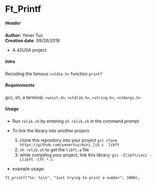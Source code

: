 # Ft_Printf  

##### Header

__Author:__ Yener Tuz  
__Creation date__: 09/26/2018  

* A 42USA project

##### Intro

Recoding the famous `<stdio.h>` function `printf`

##### Requirements

gcc, sh, a terminal, `<unist.d>`, `<stdlib.h>`, `<string.h>`, `<stdargs.h>` 

##### Usage

* Run `relib.sh` by entering `sh relib.sh` in the command prompt  
  
* To link the library into another project:  
	1. clone this repository into your project `git clone https://github.com/yenertuz/mini_lib_c  libft`  
	2. `sh relib.sh` to get the `libft.a` file  
	3. while compiling your project, link this library: `gcc -Ilibft/inc/ -Llibft -lft *.c`   
	

* example usage:

```
ft_printf("%s: %i\n", "Just trying to print a number", 1000);
```
